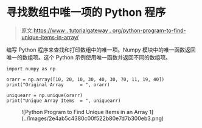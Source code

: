 # 寻找数组中唯一项的 Python 程序

> 原文:[https://www . tutorialgateway . org/python-program-to-find-unique-items-in-array/](https://www.tutorialgateway.org/python-program-to-find-unique-items-in-an-array/)

编写 Python 程序来查找和打印数组中的唯一项。Numpy 模块中的唯一函数返回唯一的数组项。这个 Python 示例使用唯一函数并返回不同的数组项。

```
import numpy as np

orarr = np.array([10, 20, 10, 30, 40, 30, 70, 11, 19, 40])
print("Original Array      = ", orarr)

uniquearr = np.unique(orarr)
print("Unique Array Items  = ", uniquearr)
```

<figure class="wp-block-image size-large">![Python Program to Find Unique Items in an Array 1](../Images/2e4ab5c4380c00f522b80e7d7b300eb3.png)</figure>